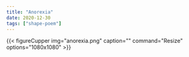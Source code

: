 ```yaml
---
title: "Anorexia"
date: 2020-12-30
tags: ["shape-poem"]
---
```


{{< figureCupper
img="anorexia.png" 
caption="" 
command="Resize"
options="1080x1080" >}}
